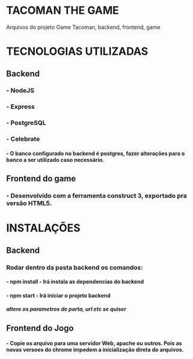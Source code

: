 # TACOMAN THE GAME
Arquivos do projeto Game Tacoman, backend, frontend, game

# TECNOLOGIAS UTILIZADAS
## Backend
### - NodeJS
### - Express
### - PostgreSQL
### - Celebrate
#### - O banco configurado no backend é postgres, fazer alterações para o banco a ser utilizado caso necessário.
## Frontend do game
### - Desenvolvido com a ferramenta construct 3, exportado pra versão HTML5.

# INSTALAÇÕES
## Backend
### Rodar dentro da pasta backend os comandos:  
#### - npm install - Irá instala as dependencias do backend
#### - npm start - Irá iniciar o projeto backend
##### altere os parametros de porta, url etc se quiser
## Frontend do Jogo
#### - Copie os arquivo para uma servidor Web, apache ou outros. Pois as novas versoes do chrome impedem a inicialização direta do arquivos.


